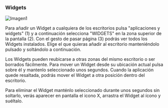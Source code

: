 ### Widgets

![Imagen1]( http://static.energysistem.com/images/manuals/39594/542d114333c95.jpg)

Para añadir un Widget a cualquiera de los escritorios pulsa "aplicaciones y widgets" (1) y a continuación selecciona "WIDGETS" en la zona superior de la pantalla (2). Con el gesto de pasar página (3) podrás ver todos los Widgets instalados. Elige el que quieras añadir al escritorio manteniéndolo pulsado y soltándolo a continuación.

Los Widgets pueden reubicarse a otras zonas del mismo escritorio o ser borrados fácilmente. Para mover un Widget desde su ubicación actual pulsa sobre él y mantenlo seleccionado unos segundos. Cuando la aplicación quede resaltada, podrás mover el Widget a otra posición dentro del escritorio.

Para eliminar el Widget manténlo seleccionado durante unos segundos sin soltarlo, verás aparecer en pantalla el icono X, arrastra el Widget al ícono y suéltalo.

